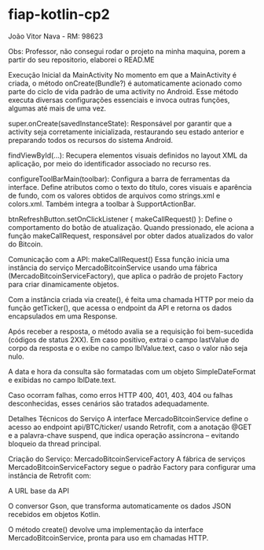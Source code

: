 # fiap-kotlin-cp2
João Vitor Nava  - RM: 98623

Obs:  Professor, não consegui rodar o projeto na minha maquina, porem a partir do seu repositorio, elaborei o READ.ME

Execução Inicial da MainActivity
No momento em que a MainActivity é criada, o método onCreate(Bundle?) é automaticamente acionado como parte do ciclo de vida padrão de uma activity no Android. Esse método executa diversas configurações essenciais e invoca outras funções, algumas até mais de uma vez.

super.onCreate(savedInstanceState): Responsável por garantir que a activity seja corretamente inicializada, restaurando seu estado anterior e preparando todos os recursos do sistema Android.

findViewById(...): Recupera elementos visuais definidos no layout XML da aplicação, por meio do identificador associado no recurso res.

configureToolBarMain(toolbar): Configura a barra de ferramentas da interface. Define atributos como o texto do título, cores visuais e aparência de fundo, com os valores obtidos de arquivos como strings.xml e colors.xml. Também integra a toolbar à SupportActionBar.

btnRefreshButton.setOnClickListener { makeCallRequest() }: Define o comportamento do botão de atualização. Quando pressionado, ele aciona a função makeCallRequest, responsável por obter dados atualizados do valor do Bitcoin.

Comunicação com a API: makeCallRequest()
Essa função inicia uma instância do serviço MercadoBitcoinService usando uma fábrica (MercadoBitcoinServiceFactory), que aplica o padrão de projeto Factory para criar dinamicamente objetos.

Com a instância criada via create(), é feita uma chamada HTTP por meio da função getTicker(), que acessa o endpoint da API e retorna os dados encapsulados em uma Response<TickerResponse>.

Após receber a resposta, o método avalia se a requisição foi bem-sucedida (códigos de status 2XX). Em caso positivo, extrai o campo lastValue do corpo da resposta e o exibe no campo lblValue.text, caso o valor não seja nulo.

A data e hora da consulta são formatadas com um objeto SimpleDateFormat e exibidas no campo lblDate.text.

Caso ocorram falhas, como erros HTTP 400, 401, 403, 404 ou falhas desconhecidas, esses cenários são tratados adequadamente.

Detalhes Técnicos do Serviço
A interface MercadoBitcoinService define o acesso ao endpoint api/BTC/ticker/ usando Retrofit, com a anotação @GET e a palavra-chave suspend, que indica operação assíncrona – evitando bloqueio da thread principal.

Criação do Serviço: MercadoBitcoinServiceFactory
A fábrica de serviços MercadoBitcoinServiceFactory segue o padrão Factory para configurar uma instância de Retrofit com:

A URL base da API

O conversor Gson, que transforma automaticamente os dados JSON recebidos em objetos Kotlin.

O método create() devolve uma implementação da interface MercadoBitcoinService, pronta para uso em chamadas HTTP.

